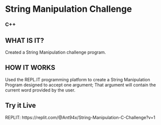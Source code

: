 <h1> String Manipulation Challenge </h1>
<h3> C++ </h3>

<h2> WHAT IS IT? </h2>
Created a String Manipulation challenge program. 

<h2> HOW IT WORKS </h2>
Used the REPL.IT programming platform to create a String Manipulation Program designed to accept one argument; That argument will contain the current word provided by the user. 

<h2> Try it Live </h2>
REPLIT: https://replit.com/@Ant94x/String-Manipulation-C-Challenge?v=1





